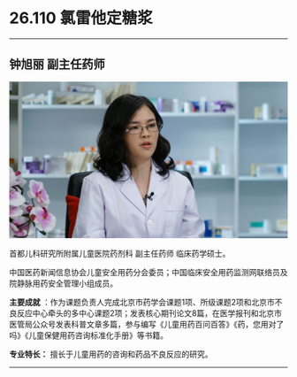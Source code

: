 # 26.110 氯雷他定糖浆

---

## 钟旭丽 副主任药师

![1685159251195](image/c26_110/1685159251195.png)

首都儿科研究所附属儿童医院药剂科 副主任药师 临床药学硕士。

中国医药新闻信息协会儿童安全用药分会委员；中国临床安全用药监测网联络员及院静脉用药安全管理小组成员。

**主要成就** ：作为课题负责人完成北京市药学会课题1项、所级课题2项和北京市不良反应中心牵头的多中心课题2项；发表核心期刊论文8篇，在医学报刊和北京市医管局公众号发表科普文章多篇，参与编写《儿童用药百问百答》《药，您用对了吗》《儿童保健用药咨询标准化手册》等书籍。

**专业特长：** 擅长于儿童用药的咨询和药品不良反应的研究。

---
